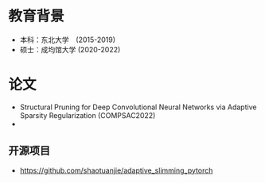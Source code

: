


# 教育背景

 - 本科：东北大学　(2015-2019)
 - 硕士：成均馆大学 (2020-2022)




  
# 论文

 - Structural Pruning for Deep Convolutional Neural Networks via Adaptive Sparsity Regularization (COMPSAC2022)
 -


## 开源项目

  - https://github.com/shaotuanjie/adaptive_slimming_pytorch
  


    

